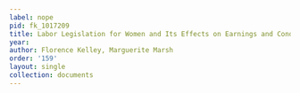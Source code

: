 ```yaml
---
label: nope
pid: fk_1017209
title: Labor Legislation for Women and Its Effects on Earnings and Conditions of Labor
year: 
author: Florence Kelley, Marguerite Marsh
order: '159'
layout: single
collection: documents
---
```

